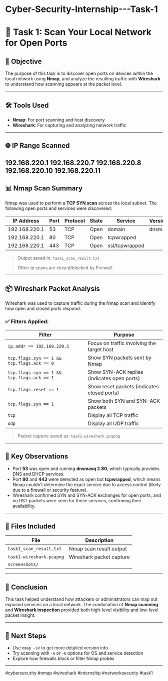 # Cyber-Security-Internship---Task-1
# 🔐 Task 1: Scan Your Local Network for Open Ports

## 🎯 Objective
The purpose of this task is to discover open ports on devices within the local network using **Nmap**, and analyze the resulting traffic with **Wireshark** to understand how scanning appears at the packet level.

---

## 🛠 Tools Used
- **Nmap**: For port scanning and host discovery  
- **Wireshark**: For capturing and analyzing network traffic

---

## 🌐 IP Range Scanned
192.168.220.1
192.168.220.7
192.168.220.8
192.168.220.10
192.168.220.11
---

## 📊 Nmap Scan Summary

Nmap was used to perform a **TCP SYN scan** across the local subnet. The following open ports and services were discovered:

| IP Address      | Port | Protocol | State | Service       | Version/Details      |
|------------------|------|----------|--------|----------------|-----------------------|
| 192.168.220.1    | 53   | TCP      | Open   | domain         | dnsmasq 2.80          |
| 192.168.220.1    | 80   | TCP      | Open   | tcpwrapped     |                       |
| 192.168.220.1    | 443  | TCP      | Open   | ssl/tcpwrapped |                       |

> Output saved in: `task1_scan_result.txt`

> Other ip scans are closed/blocked by Firewall.
---

## 📦 Wireshark Packet Analysis

Wireshark was used to capture traffic during the Nmap scan and identify how open and closed ports respond.

### ✅ Filters Applied:
| Filter | Purpose |
|--------|---------|
| `ip.addr == 192.168.220.1` | Focus on traffic involving the target host |
| `tcp.flags.syn == 1 && tcp.flags.ack == 0` | Show SYN packets sent by Nmap |
| `tcp.flags.syn == 1 && tcp.flags.ack == 1` | Show SYN-ACK replies (indicates open ports) |
| `tcp.flags.reset == 1` | Show reset packets (indicates closed ports) |
| `tcp.flags.syn == 1` | Show both SYN and SYN-ACK packets |
| `tcp` | Display all TCP traffic |
| `udp` | Display all UDP traffic |

> Packet capture saved as: `task1-wireshark.pcapng`

---

## 🧠 Key Observations
- Port **53** was open and running **dnsmasq 2.80**, which typically provides DNS and DHCP services.
- Port **80** and **443** were detected as open but **tcpwrapped**, which means Nmap couldn’t determine the exact service due to access control (likely due to a firewall or security feature).
- Wireshark confirmed SYN and SYN-ACK exchanges for open ports, and no RST packets were seen for these services, confirming their availability.

---

## 📁 Files Included

| File | Description |
|------|-------------|
| `task1_scan_result.txt` | Nmap scan result output |
| `task1-wireshark.pcapng` | Wireshark packet capture |
| `screenshots/` |

---

## 🚀 Conclusion
This task helped understand how attackers or administrators can map out exposed services on a local network. The combination of **Nmap scanning** and **Wireshark inspection** provided both high-level visibility and low-level packet insight.

---

## 📌 Next Steps
- Use `nmap -sV` to get more detailed version info
- Try scanning with `-A` or `-O` options for OS and service detection
- Explore how firewalls block or filter Nmap probes

---

#cybersecurity #nmap #wireshark #internship #networksecurity #task1

